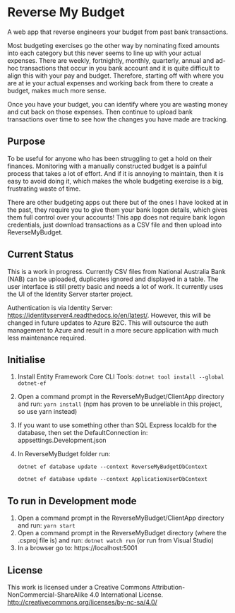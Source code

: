 # Reverse My Budget
A web app that reverse engineers your budget from past bank transactions. 

Most budgeting exercises go the other way by nominating fixed amounts into each category but this never seems to line up with your actual expenses. There are weekly, fortnightly, monthly, quarterly, annual and ad-hoc transactions that occur in you bank account and it is quite difficult to align this with your pay and budget. Therefore, starting off with where you are at ie your actual expenses and working back from there to create a budget, makes much more sense.

Once you have your budget, you can identify where you are wasting money and cut back on those expenses. Then continue to upload bank transactions over time to see how the changes you have made are tracking.

## Purpose
To be useful for anyone who has been struggling to get a hold on their finances. Monitoring with a manually constructed budget is a painful process that takes a lot of effort. And if it is annoying to maintain, then it is easy to avoid doing it, which makes the whole budgeting exercise is a big, frustrating waste of time.

There are other budgeting apps out there but of the ones I have looked at in the past, they require you to give them your bank logon details, which gives them full control over your accounts! This app does not require bank logon credentials, just download transactions as a CSV file and then upload into ReverseMyBudget.

## Current Status
This is a work in progress. Currently CSV files from National Australia Bank (NAB) can be uploaded, duplicates ignored and displayed in a table. The user interface is still pretty basic and needs a lot of work. It currently uses the UI of the Identity Server starter project.

Authentication is via Identity Server: https://identityserver4.readthedocs.io/en/latest/. However, this will be changed in future updates to Azure B2C. This will outsource the auth management to Azure and result in a more secure application with much less maintenance required.

## Initialise
1. Install Entity Framework Core CLI Tools: `dotnet tool install --global dotnet-ef`
1. Open a command prompt in the ReverseMyBudget/ClientApp directory and run: `yarn install` (npm has proven to be unreliable in this project, so use yarn instead)
1. If you want to use something other than SQL Express localdb for the database, then set the DefaultConnection in: appsettings.Development.json
1. In ReverseMyBudget folder run: 

    `dotnet ef database update --context ReverseMyBudgetDbContext`

    `dotnet ef database update --context ApplicationUserDbContext`

## To run in Development mode
1. Open a command prompt in the ReverseMyBudget/ClientApp directory and run: `yarn start`
1. Open a command prompt in the ReverseMyBudget directory (where the .csproj file is) and run: `dotnet watch run`
	(or run from Visual Studio)
1. In a browser go to: https://localhost:5001

## License
This work is licensed under a Creative Commons Attribution-NonCommercial-ShareAlike 4.0 International License. http://creativecommons.org/licenses/by-nc-sa/4.0/